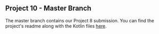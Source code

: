 ## Project 10 - Master Branch

The master branch contains our Project 8 submission. You can find the project's readme along with the Kotlin files [here](https://github.com/jfritz25/Project10/tree/master/app/src/main/java/com/example/project10).
